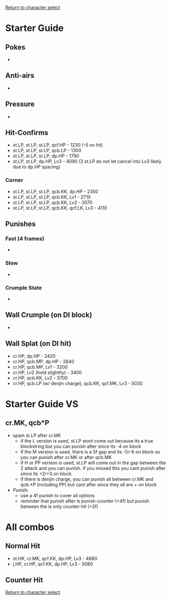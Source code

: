 [Return to character select](./index.md)  

# Starter Guide

## Pokes

- 

## Anti-airs

- 

## Pressure

- 

## Hit-Confirms

- st.LP, st.LP, st.LP, qcf.HP - 1230 (-5 on hit)
- st.LP, st.LP, st.LP, qcb.LP - 1300
- st.LP, st.LP, st.LP, dp.HP - 1790
- st.LP, st.LP, dp.HP, Lv3 - 4090 (3 st.LP do not let cancel into Lv3 likely due to dp.HP spacing)

### Corner

- st.LP, st.LP, st.LP, qcb.KK, dp.HP - 2350
- st.LP, st.LP, st.LP, qcb.KK, Lv1 - 2710
- st.LP, st.LP, st.LP, qcb.KK, Lv2 - 3070
- st.LP, st.LP, st.LP, qcb.KK, qcf.LK, Lv3 - 4110

## Punishes

### Fast (4 frames)

- 

### Slow

-  

### Crumple State

-  

## Wall Crumple (on DI block)

- 

## Wall Splat (on DI hit)

- cr.HP, dp.HP - 2420
- cr.HP, qcb.MP, dp.HP - 2840
- cr.HP, qcb.MP, Lv1 - 3200
- cr.HP, Lv2 (hold slightlty) - 3400
- cr.HP, qcb.KK, Lv2 - 3700
- cr.HP, qcb.LP (w/ denjin charge), qcb.KK, qcf.MK, Lv3 - 5030

# Starter Guide VS

## cr.MK, qcb\*P
- spam st.LP after cr.MK
  - if the L version is used, st.LP wont come out because its a true blockstring but you can punish after since its -4 on block
  - if the M version is used, there is a 5f gap and its -5/-6 on block so you can punish after cr.MK or after qcb.MK
  - if H or PP version is used, st.LP will come out in the gap between the 2 attack and you can punish. if you missed this you cant punish after since its +2/+3 on block
  - if there is denjin charge, you can punish all between cr.MK and qcb.\*P \(including PP\) but cant after since they all are + on block
- Punish:
  - use a 4f punish to cover all options
  - reminder that punish after is punish-counter \(+4f\) but punish between the is only counter-hit \(+2f\)

# All combos

## Normal Hit

- st.HK, cr.MK, qcf.KK, dp.HP, Lv3 - 4880
- j.HP, cr.HP, qcf.KK, dp.HP, Lv3 - 5080

## Counter Hit


[Return to character select](./index.md)  
